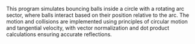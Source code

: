 This program simulates bouncing balls inside a circle with a rotating arc sector, where balls interact based on their position relative to the arc. The motion and collisions are implemented using principles of circular motion and tangential velocity, with vector normalization and dot product calculations ensuring accurate reflections.
